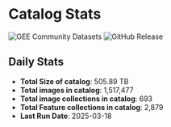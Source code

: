 # Catalog Stats

![GEE Community Datasets](https://img.shields.io/endpoint?url=https://gist.githubusercontent.com/samapriya/34bc0c1280d475d3a69e3b60a706226e/raw/community.json)
![GitHub Release](https://img.shields.io/github/v/release/samapriya/awesome-gee-community-datasets)

## Daily Stats

<!-- START_MARKER -->
* **Total Size of catalog**: 505.89 TB
* **Total images in catalog**: 1,517,477
* **Total image collections in catalog**: 693
* **Total Feature collections in catalog**: 2,879
* **Last Run Date**: 2025-03-18
<!-- END_MARKER -->

